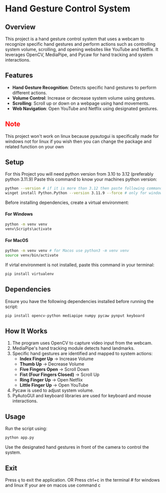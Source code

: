 # Hand Gesture Control System

## Overview
This project is a hand gesture control system that uses a webcam to recognize specific hand gestures and perform actions such as controlling system volume, scrolling, and opening websites like YouTube and Netflix. It leverages OpenCV, MediaPipe, and Pycaw for hand tracking and system interactions.

## Features
- **Hand Gesture Recognition**: Detects specific hand gestures to perform different actions.
- **Volume Control**: Increase or decrease system volume using gestures.
- **Scrolling**: Scroll up or down on a webpage using hand movements.
- **Web Navigation**: Open YouTube and Netflix using designated gestures.

## <span style='color:red'>Note</span>
This project won't work on linux because pyautogui is specifically made for windows not for linux if you wish then you can change the package and related function on your own

## Setup
For this Project you will need python version from 3.10 to 3.12 (preferably python 3.11.9)
Paste this command to know your machines python version:
```bash
python --version # if it is more than 3.12 then paste following command in your terminal
winget install Python.Python --version 3.11.9 --force # only for windows
```
Before installing dependencies, create a virtual environment:
#### For Windows
```bash
python -m venv venv
venv\Scripts\activate
```
#### For MacOS
```bash
python -m venv venv # for Macos use python3 -m venv venv
source venv/bin/activate
```
If virtal environment is not installed, paste this command in your terminal:
```bash
pip install virtualenv
```

## Dependencies
Ensure you have the following dependencies installed before running the script:
```bash
pip install opencv-python mediapipe numpy pycaw pynput keyboard
```

## How It Works
1. The program uses OpenCV to capture video input from the webcam.
2. MediaPipe's hand tracking module detects hand landmarks.
3. Specific hand gestures are identified and mapped to system actions:
   - **Index Finger Up** → Increase Volume
   - **Thumb Up** → Decrease Volume
   - **Five Fingers Open** → Scroll Down
   - **Fist (Four Fingers Closed)** → Scroll Up
   - **Ring Finger Up** → Open Netflix
   - **Little Finger Up** → Open YouTube
4. Pycaw is used to adjust system volume.
5. PyAutoGUI and keyboard libraries are used for keyboard and mouse interactions.

## Usage
Run the script using:
```bash
python app.py
```
Use the designated hand gestures in front of the camera to control the system.

## Exit
Press `q` to exit the application.
OR
Press ctrl+c in the terminal  # for windows and linux
If your are on macos use command c

